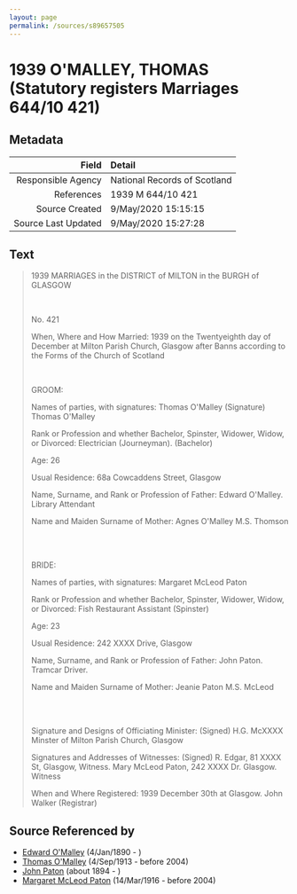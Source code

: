 ```yaml
---
layout: page
permalink: /sources/s89657505
---
```


# 1939 O'MALLEY, THOMAS (Statutory registers Marriages 644/10 421)

## Metadata
Field | Detail
---:|:---
Responsible Agency | National Records of Scotland
References | 1939 M 644/10 421
Source Created | 9/May/2020 15:15:15
Source Last Updated | 9/May/2020 15:27:28

## Text

> 1939 MARRIAGES in the DISTRICT of MILTON in the BURGH of GLASGOW
>
> <br/>
>
> No. 421
>
> When, Where and How Married: 1939 on the Twentyeighth day of December at Milton Parish Church, Glasgow after Banns according to the Forms of the Church of Scotland
>
> <br/>
>
> GROOM:
>
> Names of parties, with signatures: Thomas O'Malley (Signature) Thomas O'Malley
>
> Rank or Profession and whether Bachelor, Spinster, Widower, Widow, or Divorced: Electrician (Journeyman). (Bachelor)
>
> Age: 26
>
> Usual Residence: 68a Cowcaddens Street, Glasgow
>
> Name, Surname, and Rank or Profession of Father: Edward O'Malley. Library Attendant
>
> Name and Maiden Surname of Mother: Agnes O'Malley M.S. Thomson
>
> <br/>
>
> <br/>
>
> BRIDE:
>
> Names of parties, with signatures: Margaret McLeod Paton
>
> Rank or Profession and whether Bachelor, Spinster, Widower, Widow, or Divorced: Fish Restaurant Assistant (Spinster)
>
> Age: 23
>
> Usual Residence: 242 XXXX Drive, Glasgow
>
> Name, Surname, and Rank or Profession of Father: John Paton. Tramcar Driver.
>
> Name and Maiden Surname of Mother: Jeanie Paton M.S. McLeod
>
> <br/>
>
> <br/>
>
> Signature and Designs of Officiating Minister: (Signed) H.G. McXXXX Minster of Milton Parish Church, Glasgow
>
> Signatures and Addresses of Witnesses: (Signed) R. Edgar, 81 XXXX St, Glasgow, Witness. Mary McLeod Paton, 242 XXXX Dr. Glasgow. Witness
>
> When and Where Registered: 1939 December 30th at Glasgow. John Walker (Registrar)
>

## Source Referenced by

* [Edward O'Malley](../people/@76741424@-edward-o'malley-b1890-1-4-d.md) (4/Jan/1890 - )
* [Thomas O'Malley](../people/@12568152@-thomas-o'malley-b1913-9-4-d2004.md) (4/Sep/1913 - before 2004)
* [John Paton](../people/@5211114@-john-paton-b1894-d.md) (about 1894 - )
* [Margaret McLeod Paton](../people/@56209708@-margaret-mcleod-paton-b1916-3-14-d2004.md) (14/Mar/1916 - before 2004)
